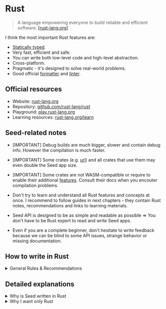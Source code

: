 # Rust

> A language empowering everyone
to build reliable and efficient software. [[rust-lang.org]](https://www.rust-lang.org/)

I think the most important Rust features are:
  - [Statically typed](https://stackoverflow.com/questions/1517582/what-is-the-difference-between-statically-typed-and-dynamically-typed-languages/1517670#1517670).
  - Very fast, efficient and safe.
  - You can write both low-level code and high-level abstraction. 
  - Cross-platform.
  - Pragmatic - it's designed to solve real-world problems.
  - Good official [formatter](https://github.com/rust-lang/rustfmt) and [linter](https://github.com/rust-lang/rust-clippy).

## Official resources

- Website: [rust-lang.org](https://www.rust-lang.org/)
- Repository: [github.com/rust-lang/rust](https://github.com/rust-lang/rust)
- Playground: [play.rust-lang.org](https://play.rust-lang.org/)
- Learning resources: [rust-lang.org/learn](https://www.rust-lang.org/learn)

## Seed-related notes

 - [IMPORTANT] Debug builds are much bigger, slower and contain debug info. However the compilation is much faster.

 - [IMPORTANT] Some crates (e.g. [url](https://crates.io/crates/url)) and all crates that use them may even double the Seed app size.

 - [IMPORTANT] Some crates are not WASM-compatible or require to enable their additional [features](https://doc.rust-lang.org/cargo/reference/features.html). Consult their docs when you encouter compilation problems.
 
 - Don't try to learn and understand all Rust features and concepts at once. I recommend to follow guides in next chapters - they contain Rust notes, recommendations and links to learning materials.
 
 - Seed API is designed to be as simple and readable as possible => You don't have to be Rust expert to read and write Seed apps.
 
 - Even if you are a complete beginner, don't hesitate to write feedback because we can be blind to some API issues, strange behavior or missing documentation.

## How to write in Rust

<details>
<summary>General Rules & Recommendations</summary>

- Rust compiler is your friend.

- [Document](https://doc.rust-lang.org/book/ch14-02-publishing-to-crates-io.html#making-useful-documentation-comments) your code, write expressive names, read docs; Testable code snippets in comments are nice.

- Learn where to use [Result](https://doc.rust-lang.org/std/result/) and where [panic](https://doc.rust-lang.org/book/ch09-03-to-panic-or-not-to-panic.html#to-panic-or-not-to-panic).

- Respect [naming conventions](https://rust-lang.github.io/api-guidelines/naming.html).

- Learn about the famous couples:
  - [From](https://doc.rust-lang.org/std/convert/trait.From.html) and [Into](https://doc.rust-lang.org/std/convert/trait.Into.html) + [TryFrom](https://doc.rust-lang.org/std/convert/trait.TryFrom.html) and [TryInto](https://doc.rust-lang.org/std/convert/trait.TryInto.html)
  - [String](https://doc.rust-lang.org/std/string/struct.String.html) and [str](https://doc.rust-lang.org/std/primitive.str.html)
  - [Display](https://doc.rust-lang.org/std/fmt/trait.Display.html) and [ToString](https://doc.rust-lang.org/std/string/trait.ToString.html)
  - [fn](https://doc.rust-lang.org/std/primitive.fn.html) and [Fn](https://doc.rust-lang.org/std/ops/trait.Fn.html)
  - [FromStr](https://doc.rust-lang.org/std/str/trait.FromStr.html) and [parse](https://doc.rust-lang.org/std/primitive.str.html#method.parse)
  - [Rc](https://doc.rust-lang.org/std/rc/struct.Rc.html) and [RefCell](https://doc.rust-lang.org/stable/std/cell/struct.RefCell.html)
  - [Vec](https://doc.rust-lang.org/std/vec/struct.Vec.html) and [vec!](https://doc.rust-lang.org/std/macro.vec.html)

- Use [early returns](https://doc.rust-lang.org/book/ch09-02-recoverable-errors-with-result.html#recoverable-errors-with-result) where possible.

- Don't use one programming paradigm for everything. Learn where to use [loops](https://doc.rust-lang.org/book/ch03-05-control-flow.html#repetition-with-loops) and where to use [Iterator](https://doc.rust-lang.org/std/iter/index.html)s.

- Use [references](https://doc.rust-lang.org/std/primitive.reference.html) where possible - e.g. rather use [&str](https://doc.rust-lang.org/std/primitive.str.html) instead of [String](https://doc.rust-lang.org/std/string/struct.String.html); or [&[T]](https://doc.rust-lang.org/std/primitive.slice.html) instead of [Vec](https://doc.rust-lang.org/std/vec/struct.Vec.html).

- Try to write minimum `clone` calls. When you need to use cheap `clone`, try to make it explicit - e.g. `Rc::clone(&value)` [[rc docs]](https://doc.rust-lang.org/std/rc/index.html)

- One of the Rust feautures is safe mutability but use it only when best practices for writing [immutable variables](https://doc.rust-lang.org/book/ch03-01-variables-and-mutability.html#variables-and-mutability) and [pure functions](https://en.wikipedia.org/wiki/Pure_function) make your code unreadable, too slow or error-prone.

- *"Premature optimization is the root of all evil"* - especially in Rust because it's one of the fastest language. Don't do anything extra until your benchmarks are ready to test it. Personal examples:
   
   - When I was writing proxy server in Rust, there were two things that slowed down that proxy multiple times - forgotten `println` calls in the hot path and slow DNS server... I recommend to zoom-out and fix higher-level issues first.
   
   - Seed VDOM patching algorithm was fast enough on the first attemp. However it's heavily slowed down by DOM calls. I recommend to look at IO and external dependencies before you try to optimize your Rust code.

- Write only cross-platform code and use only Rust tools.

- Don't be affraid to write [async](https://rust-lang.github.io/async-book/01_getting_started/01_chapter.html) code.

- Learn about the popular libraries like:
  - [serde](https://crates.io/crates/serde)
  - [rand](https://crates.io/crates/rand) 
  - [futures](https://crates.io/crates/futures)
  - [strum](https://crates.io/crates/strum)
  - [once_cell](https://crates.io/crates/once_cell)
  - [itertools](https://crates.io/crates/itertools)
  - [indexmap](https://crates.io/crates/indexmap)
  - [chrono](https://crates.io/crates/chrono)
  - [uuid](https://crates.io/crates/uuid)
  - [rayon](https://crates.io/crates/rayon)

- [Clippy](https://github.com/rust-lang/rust-clippy) and [rustfmt](https://github.com/rust-lang/rustfmt) are also your friends. [cargo-make](https://sagiegurari.github.io/cargo-make/) is your unofficial friend. 
  - You can run command `cargo make verify` in almost all Seed/my projects. It formats code, lints it by pedantic `Clippy` and tests it. See the [task definition](https://github.com/seed-rs/seed-quickstart/blob/8c5807721e2e67d12e3f93533ebb75b871203800/Makefile.toml#L22-L24) in Rust quickstart.

- Write [tests](https://doc.rust-lang.org/book/ch11-01-writing-tests.html) and benchmarks (see e.g. [Criterion.rs](https://bheisler.github.io/criterion.rs/book/criterion_rs.html)).

- Experiment with function parameter types below to find out where there are useful (_Note:_ All of them are used on multiple places in the [Seed repo](https://github.com/seed-rs/seed)):
  - `fn(text: impl AsRef<str>)` - [AsRef](https://doc.rust-lang.org/std/convert/trait.AsRef.html)
  - `fn(text: impl ToString)` - [ToString](https://doc.rust-lang.org/std/string/trait.ToString.html)
  - `fn(text: impl Into<Cow<'static, str>>)` - [Cow](https://doc.rust-lang.org/std/borrow/enum.Cow.html)
  - `fn<'a>(text: impl Into<Cow<'a, str>>)`

- Once in a while:
  - Run `rustup update` to update your compiler and tools like `Clippy`. 
  - Delete `target` folder (it's something like `node_modules`) in your projects to save some space on your disk.

- Look at this [mem](https://doc.rust-lang.org/std/mem/index.html) functions:
  - [discriminant](https://doc.rust-lang.org/std/mem/fn.discriminant.html)
  - [drop](https://doc.rust-lang.org/std/mem/fn.drop.html)
  - [replace](https://doc.rust-lang.org/std/mem/fn.replace.html)
  - [swap](https://doc.rust-lang.org/std/mem/fn.swap.html)
  - [take](https://doc.rust-lang.org/std/mem/fn.take.html)

- Use [unsafe](https://doc.rust-lang.org/book/ch19-01-unsafe-rust.html?unsafe-rust) Rust only for special cases or when it's necessary for your domain (you write operating systems, super fast low-level libraries, etc.) There is only safe code in Seed projects (including Seed's core).

- Use "magic" like [Any](https://doc.rust-lang.org/std/any/trait.Any.html) only to improve public API for your users. It always makes the code worse.

- Learn to use channels. Docs for standard ones and the ones in some crates:
  - [std::sync::mpsc::channel](https://doc.rust-lang.org/std/sync/mpsc/fn.channel.html)
  - [futures::channel](https://docs.rs/futures/0.3.5/futures/channel/index.html)
  - [tokio::sync::mpsc::channel](https://docs.rs/tokio/0.2.21/tokio/sync/mpsc/fn.channel.html)
  - [crossbeam::channel](https://docs.rs/crossbeam/0.7.3/crossbeam/channel/index.html)
  - [flume](https://docs.rs/flume/0.7.1/flume/)

- Write and use [macros](https://doc.rust-lang.org/book/ch19-06-macros.html#macros) only if it's really necessary and document them properly. There are many footguns. And IDEs often fight with them - e.g. autocomplete often doesn't work.

  - The exceptions are macros like `println`, `vec`, `include_str`, etc. - see [all standard macros](https://doc.rust-lang.org/std/index.html#macros).

  - Yes, there are many macros in Seed, but the most of them are used only as an alternative to HTML and are pretty short. And we fixed many bugs inside them already so the rule still applies. We decided to used them after considering many trade-offs.

  - However macros are useful where:
      - There is missing abstraction - e.g. macro [stop_and_prevent ](https://github.com/seed-rs/seed/blob/3134d21c6fcb2383685885687fe2a7610fb2ff74/examples/drop_zone/src/lib.rs#L89-L97) in `drop_zone` example.

      - It helps with readability a lot - e.g. macros `create_t` and `t` in `i18n` example.

      - It's hard/impossible to encode everything by proper Rust types - e.g. Seed element macros like `div!`.

      - It can hide boilerplate and where variable number of parameters is required - e.g. Seed's `log!` - it formats input parameters and calls Javascript `console.log` under the hood.

</details>

## Detailed explanations

<details>
<summary>Why is Seed written in Rust</summary>

- Performance, low memory consuption and safety are reasons why also an [operating system](https://www.redox-os.org/), embedded devices and proxy servers are written in Rust.

- One of the Rust compilation targets is [WebAssembly](https://developer.mozilla.org/en-US/docs/WebAssembly). It means very fast front-end apps. (Unfortunatelly there are current limitations because of missing Rust/native browser API, however it's still fast enough even for production apps.)

- There are many high-quality Rust libraries and tools - we don't have to reinvent wheels while we are developing Seed.

- Rust is [the most loved language](https://insights.stackoverflow.com/survey/2019#most-loved-dreaded-and-wanted). It attracts many skillful developers, contributors and companies.

- It's pretty easy to contribute, even into the Seed core, once you learn Rust thanks to Rust type system - we (core members) don't have to think about all bad things known from other languages - `null`s, typos, unformatted code, memory allocation problems, general anti-patterns, etc. - because we have a good compiler and linters. We can focus on business logic and style during code reviews. There are pull requests with thousands changes from the first-time contributors in the Seed repository.

- Rust and all Rust tools are cross-platform - it allows you to develop Seed apps on Mac, Windows or Linux without problems.

- Documentation is priority - official learning resources are very helpful, libraries are well documented and you can write even runnable examples in your code comments.

- There are many advanced Rust features / APIs that allow us (core developers) to design the best Seed public API for users and THEN we can implement it without problems - in other words: It allows us to hide unnecessary complexity. For instance - we are able to write React-like Hooks without [limitations](https://reactjs.org/docs/hooks-rules.html).

- Rust has been created and is sponsored by Mozilla. Some Firefox parts are already written in Rust. Also other [big companies](https://blog.knoldus.com/some-extensive-projects-working-with-rust/) like Amazon, NPM, are Microsoft use Rust. So we expect that Rust will become even more popular and integration with browsers will become easier. And perhaps we'll see some Rust components also in Chrome - [Chromium Security article](https://www.chromium.org/Home/chromium-security/memory-safety).

</details>

<details>
<summary>Why I want only Rust</summary>

I've written commercial or hobby projects in multiple languages (Js, CoffeeScript, TS, Elm, Elixir, PHP, C, C++, C#, Go, ..). However I want to write only in Rust. 

Rust is hard to learn even (?) for experienced developers, because they have to unlearn many things and adapt thought process to Rust concepts and best practices. However once you stop fighting the compiler, Rust takes your hand and push you to correct and efficient solutions. 

I had similar feeling when I was learning to drive a car - it seems pretty hard/strange from the start but once you get used to it, you know that each control / button / pedal has it's specific place and purpose for a good reason. And it makes even more sense once you learn low-level stuff - e.g. how the transmission and a clutch work.

However steep learning curve isn't bad: 
  - It means that Rust doesn't hide real complexity behind too simple models.
  - It's almost impossible for complete beginners to publish uncomplete/buggy libraries. 

Rust is designed so well that I feel nervous while I'm writing in other languages - I have to do compiler's work again in my head and think about weird things like typos in code, `null`s, `undefined`s, memory leaks, accidental mutations, how to write fast code without mutability, etc. It generates significant cognitive load so I can't focus so much on business logic and other important stuff.

I don't believe that you should use the most suitable language for specific domain or problem at all costs. I think consistency among your / company projects and simplicity should have the highest priority. And Rust is a very universal language so I think it's a good choice for almost all cases.

There are also things that should be improved (and are improving):
  1. Compilation is still slow, but it's not so frustrating now.
  1. It's not possible to compile Rust in a browser so we can't provide live examples but it should be doable once Rust compiler works in WASM.
  1. IDE support still isn't very good because of Rust complex types and macros but thanks to [Rust Analyzer](https://rust-analyzer.github.io/) it's getting better every day.
  1. Many libraries still aren't WASM/browser-friendly but it's also getting better quickly.
  1. `target` folder (it's something like `node_modules`) can be pretty big.

P.S. Write us your opinion about Rust if you are a beginner and learning it.

</details>
